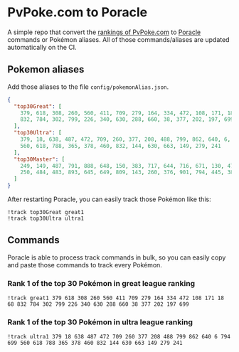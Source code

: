 # PvPoke.com to Poracle
A simple repo that convert the [rankings of PvPoke.com](https://pvpoke.com/rankings/) to [Poracle](https://github.com/KartulUdus/PoracleJS) commands or Pokémon aliases. 
All of those commands/aliases are updated automatically on the CI.

## Pokemon aliases
Add those aliases to the file `config/pokemonAlias.json`. 

<!-- aliases-start -->
```json
{
  "top30Great": [
    379, 618, 308, 260, 560, 411, 709, 279, 164, 334, 472, 108, 171, 18, 68,
    832, 784, 302, 799, 226, 340, 630, 288, 660, 38, 377, 202, 197, 699
  ],
  "top30Ultra": [
    379, 18, 638, 487, 472, 709, 260, 377, 208, 488, 799, 862, 640, 6, 794, 699,
    560, 618, 788, 365, 378, 460, 832, 144, 630, 663, 149, 279, 241
  ],
  "top30Master": [
    249, 149, 487, 791, 888, 648, 150, 383, 717, 644, 716, 671, 130, 473, 643,
    250, 484, 483, 893, 645, 649, 809, 143, 260, 376, 901, 794, 445, 382
  ]
}
```
<!-- aliases-end -->

After restarting Poracle, you can easily track those Pokémon like this:
```shell
!track top30Great great1
!track top30Ultra ultra1
```

## Commands
Poracle is able to process track commands in bulk, so you can easily copy and paste those commands to track every Pokémon.

### Rank 1 of the top 30 Pokémon in great league ranking
<!-- top30great-start -->
```
!track great1 379 618 308 260 560 411 709 279 164 334 472 108 171 18 68 832 784 302 799 226 340 630 288 660 38 377 202 197 699
```
<!-- top30great-end -->

### Rank 1 of the top 30 Pokémon in ultra league ranking
<!-- top30ultra-start -->
```
!track ultra1 379 18 638 487 472 709 260 377 208 488 799 862 640 6 794 699 560 618 788 365 378 460 832 144 630 663 149 279 241
```
<!-- top30ultra-end -->

